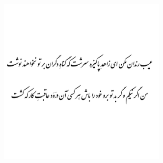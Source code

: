 <p align="center">
  <img src="https://github.com/moeinmiadi/moeinmiadi/blob/main/Hafez_Shirazi.png" width="600" style="background-color:white;">
</p>
